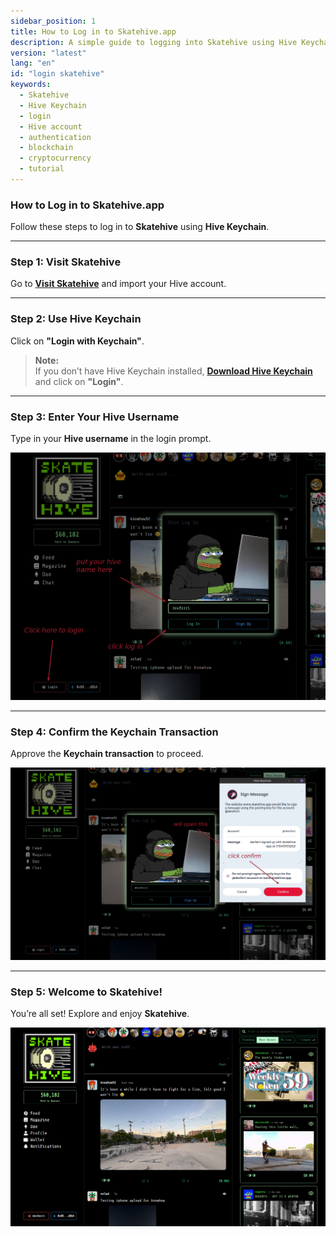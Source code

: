 ```yaml
---
sidebar_position: 1
title: How to Log in to Skatehive.app  
description: A simple guide to logging into Skatehive using Hive Keychain. Learn how to import your Hive account, confirm transactions, and get started on Skatehive.
version: "latest"
lang: "en"
id: "login skatehive"
keywords:
  - Skatehive
  - Hive Keychain
  - login
  - Hive account
  - authentication
  - blockchain
  - cryptocurrency
  - tutorial
---
```


### How to Log in to Skatehive.app

Follow these steps to log in to **Skatehive** using **Hive Keychain**.

---

### Step 1: Visit Skatehive

Go to <a href="https://skatehive.app/" class="button-link" target="_blank">**Visit Skatehive**</a> and import your Hive account.


---

### Step 2: Use Hive Keychain

Click on **"Login with Keychain"**.

> **Note:**  
> If you don’t have Hive Keychain installed,  <a href="https://hive-keychain.com/" class="button-link" target="_blank"> **Download Hive Keychain**</a> and click on **"Login"**.


---

### Step 3: Enter Your Hive Username

Type in your **Hive username** in the login prompt.

![Login Screen](../../../../../src/assets/Tuto-logIn/1.png)

---

### Step 4: Confirm the Keychain Transaction

Approve the **Keychain transaction** to proceed.

![Transaction Confirmation](../../../../../src/assets/Tuto-logIn/2.png)

---

### Step 5: Welcome to Skatehive!

You’re all set! Explore and enjoy **Skatehive**.

![Welcome Screen](../../../../../src/assets/Tuto-logIn/3.png)
